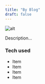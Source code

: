 ```yaml
---
title: "By Blog"
draft: false
---
```


![alt](//via.placeholder.com/640x150)

Description...

### Tech used

* Item
* Item
* Item
* Item
